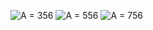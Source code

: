 ![A = 356](https://user-images.githubusercontent.com/44034996/58648663-0b368e80-82bf-11e9-9963-c0f488c7ccb2.png)
![A = 556](https://user-images.githubusercontent.com/44034996/58648664-0b368e80-82bf-11e9-9344-eea00fc83427.png)
![A = 756](https://user-images.githubusercontent.com/44034996/58648665-0b368e80-82bf-11e9-9e77-a6517f4ea148.png)
